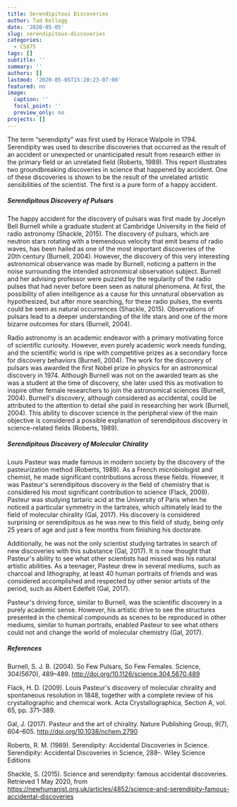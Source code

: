 ```yaml
---
title: Serendipitous Discoveries
author: Tad Kellogg
date: '2020-05-05'
slug: serendipitous-discoveries
categories:
  - CS875
tags: []
subtitle: ''
summary: ''
authors: []
lastmod: '2020-05-05T15:20:23-07:00'
featured: no
image:
  caption: ''
  focal_point: ''
  preview_only: no
projects: []
---
```


<p>The term “serendipity” was first used by Horace Walpole in 1794. Serendipity was used to describe discoveries that occurred as the result of an accident or unexpected or unanticipated result from research either in the primary field or an unrelated field (Roberts, 1989). This report illustrates two groundbreaking discoveries in science that happened by accident. One of these discoveries is shown to be the result of the unrelated artistic sensibilities of the scientist. The first is a pure form of a happy accident.</p>

##### Serendipitous Discovery of Pulsars

<p>The happy accident for the discovery of pulsars was first made by Jocelyn Bell Burnell while a graduate student at Cambridge University in the field of radio astronomy (Shackle, 2015). The discovery of pulsars, which are neutron stars rotating with a tremendous velocity that emit beams of radio waves, has been hailed as one of the most important discoveries of the 20th century (Burnell, 2004). However, the discovery of this very interesting astronomical observance was made by Burnell, noticing a pattern in the noise surrounding the intended astronomical observation subject. Burnell and her advising professor were puzzled by the regularity of the radio pulses that had never before been seen as natural phenomena. At first, the possibility of alien intelligence as a cause for this unnatural observation as hypothesized, but after more searching, for these radio pulses, the events could be seen as natural occurrences (Shackle, 2015). Observations of pulsars lead to a deeper understanding of the life stars and one of the more bizarre outcomes for stars (Burnell, 2004). 
<p>Radio astronomy is an academic endeavor with a primary motivating force of scientific curiosity. However, even purely academic work needs funding, and the scientific world is ripe with competitive prizes as a secondary force for discovery behaviors (Burnell, 2004). The work for the discovery of pulsars was awarded the first Nobel prize in physics for an astronomical discovery in 1974. Although Burnell was not on the awarded team as she was a student at the time of discovery, she later used this as motivation to inspire other female researchers to join the astronomical sciences (Burnell, 2004).
Burnell's discovery, although considered as accidental, could be attributed to the attention to detail she paid in researching her work (Burnell, 2004). This ability to discover science in the peripheral view of the main objective is considered a possible explanation of serendipitous discovery in science-related fields (Roberts, 1989).

##### Serendipitous Discovery of Molecular Chirality
<p>Louis Pasteur was made famous in modern society by the discovery of the pasteurization method (Roberts, 1989). As a French microbiologist and chemist, he made significant contributions across these fields. However, it was Pasteur's serendipitous discovery in the field of chemistry that is considered his most significant contribution to science (Flack, 2009). Pasteur was studying tartaric acid at the University of Paris when he noticed a particular symmetry in the tartrates, which ultimately lead to the field of molecular chirality (Gal, 2017). His discovery is considered surprising or serendipitous as he was new to this field of study, being only 25 years of age and just a few months from finishing his doctorate.
<p>Additionally, he was not the only scientist studying tartrates in search of new discoveries with this substance (Gal, 2017). It is now thought that Pasteur's ability to see what other scientists had missed was his natural artistic abilities. As a teenager, Pasteur drew in several mediums, such as charcoal and lithography, at least 40 human portraits of friends and was considered accomplished and respected by other senior artists of the period, such as Albert Edelfelt (Gal, 2017). 
<p>Pasteur's driving force, similar to Burnell, was the scientific discovery in a purely academic sense. However, his artistic drive to see the structures presented in the chemical compounds as scenes to be reproduced in other mediums, similar to human portraits, enabled Pasteur to see what others could not and change the world of molecular chemistry (Gal, 2017).



##### References
Burnell, S. J. B. (2004). So Few Pulsars, So Few Females. Science, 304(5670), 489–489. http://doi.org/10.1126/science.304.5670.489

Flack, H. D. (2009). Louis Pasteur's discovery of molecular chirality and spontaneous resolution in 1848, together with a complete review of his crystallographic and chemical work. Acta Crystallographica, Section A, vol. 65, pp. 371–389.

Gal, J. (2017). Pasteur and the art of chirality. Nature Publishing Group, 9(7), 604–605. http://doi.org/10.1038/nchem.2790

Roberts, R. M. (1989). Serendipity: Accidental Discoveries in Science. Serendipity: Accidental Discoveries in Science, 288–. Wiley Science Editions

Shackle, S. (2015). Science and serendipity: famous accidental discoveries. Retrieved 1 May 2020, from https://newhumanist.org.uk/articles/4852/science-and-serendipity-famous-accidental-discoveries
